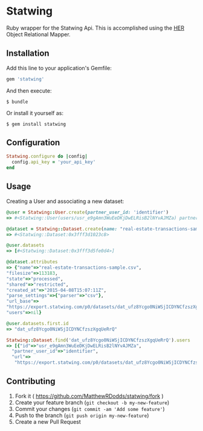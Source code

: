 # Statwing

Ruby wrapper for the Statwing Api. This is accomplished using the [HER](https://github.com/remiprev/her) Object Relational Mapper.

## Installation

Add this line to your application's Gemfile:

```ruby
gem 'statwing'
```

And then execute:

    $ bundle

Or install it yourself as:

    $ gem install statwing

## Configuration

```ruby
Statwing.configure do |config|
  config.api_key = 'your_api_key'
end
```

## Usage

Creating a User and associating a new dataset:

```ruby
@user = Statwing::User.create(partner_user_id: 'identifier')
=> #<Statwing::User(users/usr_e9gAmn3WuEeDKjDwELRisB2lNYvAJMZa) partner_user_identity="identifier" id="usr_e9gAmn3WuEeDKjDwELRisB2lNYvAJMZa">

@dataset = Statwing::Dataset.create(name: "real-estate-transactions-sample.csv",fileurl: 'https://gist.githubusercontent.com/MatthewRDodds/5bf959ec16b67fd7c421/raw/52089a06e2fc9f8b74b85f49922f792610f3b6ae/real-estate-transactions-sample.csv', users: {action: 'add', data: [{ object: 'user_id', data: "usr_e9gAmn3WuEeDKjDwELRisB2lNYvAJMZa" }]})
=> #<Statwing::Dataset:0x3fff3d1023c8>

@user.datasets
=> [#<Statwing::Dataset:0x3fff3d5fe0d4>]

@dataset.attributes
=> {"name"=>"real-estate-transactions-sample.csv",
"filesize"=>113183,
"state"=>"processed",
"shared"=>"restricted",
"created_at"=>"2015-04-08T15:07:11Z",
"parse_settings"=>{"parser"=>"csv"},
"url_base"=>
"https://export.statwing.com/p0/datasets/dat_ufz8Ycgo0NiWSjICDYNCfzszXgqUeRrQ",
"users"=>nil}

@user.datasets.first.id
=> "dat_ufz8Ycgo0NiWSjICDYNCfzszXgqUeRrQ"

Statwing::Dataset.find('dat_ufz8Ycgo0NiWSjICDYNCfzszXgqUeRrQ').users
=> [{"id"=>"usr_e9gAmn3WuEeDKjDwELRisB2lNYvAJMZa",
  "partner_user_id"=>"identifier",
  "url"=>
   "https://export.statwing.com/p0/datasets/dat_ufz8Ycgo0NiWSjICDYNCfzszXgqUeRrQ/users/usr_e9gAmn3WuEeDKjDwELRisB2lNYvAJMZa"}]
```

## Contributing

1. Fork it ( https://github.com/MatthewRDodds/statwing/fork )
2. Create your feature branch (`git checkout -b my-new-feature`)
3. Commit your changes (`git commit -am 'Add some feature'`)
4. Push to the branch (`git push origin my-new-feature`)
5. Create a new Pull Request
